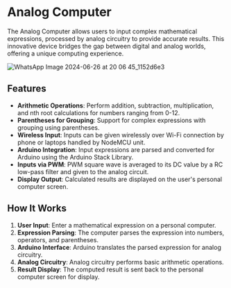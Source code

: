 # Analog Computer

The Analog Computer allows users to input complex mathematical expressions, processed by analog circuitry to provide accurate results. This innovative device bridges the gap between digital and analog worlds, offering a unique computing experience.

![WhatsApp Image 2024-06-26 at 20 06 45_1152d6e3](https://github.com/HardikJainGit/Analog-Calculator/assets/133627261/92d54893-f969-4589-b7af-ac9e66e79cc1)

## Features

- **Arithmetic Operations**: Perform addition, subtraction, multiplication, and nth root calculations for numbers ranging from 0-12.
- **Parentheses for Grouping**: Support for complex expressions with grouping using parentheses.
- **Wireless Input**: Inputs can be given wirelessly over Wi-Fi connection by phone or laptops handled by NodeMCU unit.
- **Arduino Integration**: Input expressions are parsed and converted for Arduino using the Arduino Stack Library.
- **Inputs via PWM**: PWM square wave is averaged to its DC value by a RC low-pass filter and given to the analog circuit.
- **Display Output**: Calculated results are displayed on the user's personal computer screen.

## How It Works

1. **User Input**: Enter a mathematical expression on a personal computer.
2. **Expression Parsing**: The computer parses the expression into numbers, operators, and parentheses.
3. **Arduino Interface**: Arduino translates the parsed expression for analog circuitry.
4. **Analog Circuitry**: Analog circuitry performs basic arithmetic operations.
5. **Result Display**: The computed result is sent back to the personal computer screen for display.
